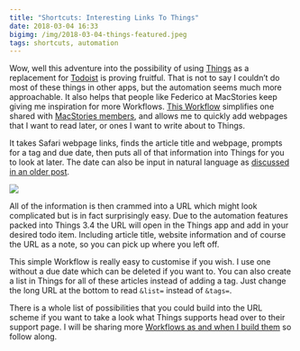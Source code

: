 ```yaml
---
title: "Shortcuts: Interesting Links To Things"
date: 2018-03-04 16:33
bigimg: /img/2018-03-04-things-featured.jpeg
tags: shortcuts, automation
---
```

Wow, well this adventure into the possibility of using [Things](https://itunes.apple.com/gb/app/things-3/id904237743?mt=8&at=1000ltj4) as a replacement for [Todoist](https://itunes.apple.com/gb/app/todoist-organize-your-life/id572688855?mt=8&at=1000ltj4) is proving fruitful. That is not to say I couldn’t do most of these things in other apps, but the automation seems much more approachable. It also helps that people like Federico at MacStories keep giving me inspiration for more Workflows.  [This Workflow](https://workflow.is/workflows/8a204d55398b44a1b7df854b746227c6) simplifies one shared with [MacStories members](https://club.macstories.net/), and allows me to quickly add webpages that I want to read later, or ones I want to write about to Things.

It takes Safari webpage links, finds the article title and webpage, prompts for a tag and due date, then puts all of that information into Things for you to look at later. The date can also be input in natural language as [discussed in an older post](https://gr36.com/2018-03-03-natural-language-dates-in-things/).

![](https://gr36.com/img/2018-03-04-things-article-screens.png)

All of the information is then crammed into a URL which might look complicated but is in fact surprisingly easy. Due to the automation features packed into Things 3.4 the URL will open in the Things app and add in your desired todo item. Including article title, website information and of course the URL as a note, so you can pick up where you left off.  

This simple Workflow is really easy to customise if you wish. I use one without a due date which can be deleted if you want to. You can also create a list in Things for all of these articles instead of adding a tag. Just change the long URL at the bottom to read `&list=` instead of `&tags=`.

There is a whole list of possibilities that you could build into the URL scheme if you want to take a look what Things supports head over to their support page. I will be sharing more [Workflows as and when I build them](https://gr36.com/workflow) so follow along.
